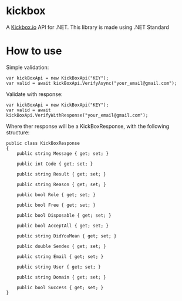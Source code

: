 # kickbox
A <a href="http://docs.kickbox.io/docs/using-the-api">Kickbox.io</a> API for .NET. This library is made using .NET Standard 

# How to use

Simple validation:

```
var kickBoxApi = new KickBoxApi("KEY");
var valid = await kickBoxApi.VerifyAsync("your_email@gmail.com");
```

Validate with response:

```
var kickBoxApi = new KickBoxApi("KEY");
var valid = await kickBoxApi.VerifyWithResponse("your_email@gmail.com");
```

Where ther response will be a KickBoxResponse, with the following structure:

```
public class KickBoxResponse
{
	public string Message { get; set; }

	public int Code { get; set; }

	public string Result { get; set; }

	public string Reason { get; set; }

	public bool Role { get; set; }

	public bool Free { get; set; }

	public bool Disposable { get; set; }

	public bool AcceptAll { get; set; }

	public string DidYouMean { get; set; }

	public double Sendex { get; set; }

	public string Email { get; set; }

	public string User { get; set; }

	public string Domain { get; set; }

	public bool Success { get; set; }
}
```